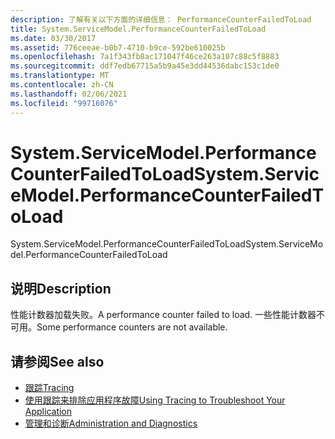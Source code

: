 ```yaml
---
description: 了解有关以下方面的详细信息： PerformanceCounterFailedToLoad
title: System.ServiceModel.PerformanceCounterFailedToLoad
ms.date: 03/30/2017
ms.assetid: 776ceeae-b0b7-4710-b9ce-592be610025b
ms.openlocfilehash: 7a1f343fb8ac171047f46ce263a107c88c5f8883
ms.sourcegitcommit: ddf7edb67715a5b9a45e3dd44536dabc153c1de0
ms.translationtype: MT
ms.contentlocale: zh-CN
ms.lasthandoff: 02/06/2021
ms.locfileid: "99716076"
---
```

# <a name="systemservicemodelperformancecounterfailedtoload"></a><span data-ttu-id="c4bc8-103">System.ServiceModel.PerformanceCounterFailedToLoad</span><span class="sxs-lookup"><span data-stu-id="c4bc8-103">System.ServiceModel.PerformanceCounterFailedToLoad</span></span>

<span data-ttu-id="c4bc8-104">System.ServiceModel.PerformanceCounterFailedToLoad</span><span class="sxs-lookup"><span data-stu-id="c4bc8-104">System.ServiceModel.PerformanceCounterFailedToLoad</span></span>  
  
## <a name="description"></a><span data-ttu-id="c4bc8-105">说明</span><span class="sxs-lookup"><span data-stu-id="c4bc8-105">Description</span></span>  

 <span data-ttu-id="c4bc8-106">性能计数器加载失败。</span><span class="sxs-lookup"><span data-stu-id="c4bc8-106">A performance counter failed to load.</span></span> <span data-ttu-id="c4bc8-107">一些性能计数器不可用。</span><span class="sxs-lookup"><span data-stu-id="c4bc8-107">Some performance counters are not available.</span></span>  
  
## <a name="see-also"></a><span data-ttu-id="c4bc8-108">请参阅</span><span class="sxs-lookup"><span data-stu-id="c4bc8-108">See also</span></span>

- [<span data-ttu-id="c4bc8-109">跟踪</span><span class="sxs-lookup"><span data-stu-id="c4bc8-109">Tracing</span></span>](index.md)
- [<span data-ttu-id="c4bc8-110">使用跟踪来排除应用程序故障</span><span class="sxs-lookup"><span data-stu-id="c4bc8-110">Using Tracing to Troubleshoot Your Application</span></span>](using-tracing-to-troubleshoot-your-application.md)
- [<span data-ttu-id="c4bc8-111">管理和诊断</span><span class="sxs-lookup"><span data-stu-id="c4bc8-111">Administration and Diagnostics</span></span>](../index.md)

